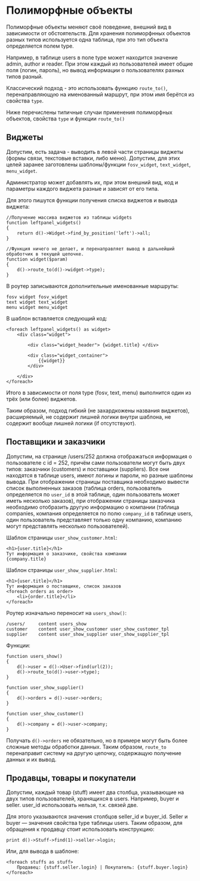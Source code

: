 Полиморфные объекты
===================

Полиморфные объекты меняют своё поведение, внешний вид в зависимости от обстоятельств. Для хранения полиморфнных объектов разных типов используется одна таблица, при это тип объекта определяется полем type.

Например, в таблице users в поле type может находится значение admin, author и reader. При этом каждый из пользователей имеет общие поля (логин, пароль), но вывод информации о пользователях рахных типов разный.

Классический подход - это использовать функцию `route_to()`, перенаправляющую на именованный маршрут, при этом имя берётся из свойства `type`.

Ниже перечислены типичные случаи применения полиморфных объектов, свойства `type` и функции `route_to()`

Виджеты
-------

Допустим, есть задача - выводить в левой части страницы виджеты (формы связи, текстовые вставки, либо меню).
Допустим, для этих целей заранее заготовлены шаблоны/функции `fosv_widget`, `text_widget`, `menu_widget`.

Администратор может добавлять их, при этом внешний вид, код и параметры каждого виджета разные и зависят от его типа.

Для этого пишутся функции получения списка виджетов и вывода виджета:


	//Получение массива виджетов из таблицы widgets
	function leftpanel_widgets()
	{
		return d()->Widget->find_by_position('left')->all;
	}
	
	//Функция ничего не делает, и перенаправляет вывод в дальнейший обработчик в текущей цепочке.
	function widget($param)
	{
		d()->route_to(d()->widget->type);
	}

В роутер записываются дополнительные именованные маршруты:

	fosv widget fosv_widget
	text widget text_widget
	menu widget menu_widget
	
	
В шаблон вставляется следующий код:

	<foreach leftpanel_widgets() as widget>
		<div class="widget">
		
			<div class="widget_header"> {widget.title} </div>
			
			<div class="widget_container">
				{{widget}}
			</div>
			
		</div>
	</foreach>	

Итого в зависимости от поля type (fosv, text, menu) выполнится один из трёх (или более) виджетов.

Таким образом, подход гибкий (не захардкожены названия виджетов), расширяемый,
не содержит лишней логики внутри шаблона, не содержит вообще лишней логики (if отсутствуют).


Поставщики и заказчики
----------------------

Допустим, на странице /users/252 должна отображаться информация о пользователе c id = 252, причём сами пользователи
могут быть двух типов: заказчики (customers) и поставщики (suppliers). Все они находятся в таблице users,
имеют логины и пароли, но разные шаблоны вывода. При отображении страницы поставщика необходимо вывести список
выполненных заказов (таблица orders, пользователь определяется по `user_id` в этой таблице, один пользователь может иметь несколько заказов),
при отображении страницы заказчика необходимо отобразить другую информацию о компании
(таблица companies, компания определяется по полю `company_id` в таблице users, один пользователь представляет только одну компанию,
компанию могут представлять несколько пользователей). 

Шаблон страницы `user_show_customer.html`:

	<h1>{user.title}</h1>
	Тут информация о заказчике, свойства компании
	{company.title}

Шаблон страницы `user_show_supplier.html`:

	<h1>{user.title}</h1>
	Тут информация о поставщике, список заказов
	<foreach orders as order>
		<li>{order.title}</li>
	</foreach>


Роутер изначально переносит на `users_show()`:

	/users/		content users_show 
	customer 	content user_show_customer user_show_customer_tpl
	supplier 	content user_show_supplier user_show_supplier_tpl
	
Функции:

	function users_show()
	{
		d()->user = d()->User->find(url(2));
		d()->route_to(d()->user->type);
	}
		
	function user_show_supplier()
	{
		d()->orders = d()->user->orders;
	}
	
	function user_show_customer()
	{
		d()->company = d()->user->company;
	}
	
Получать `d()->orders` не обязательно, но в примере могут быть более сложные методы обработки данных.
Таким образом, `route_to` перенаправит систему на другую цепочку, содержащую получение данных и их вывод.

Продавцы, товары и покупатели
-----------------------------

Допустим, каждый товар (stuff) имеет два столбца, указывающие на двух типов пользователей, хранящихся в users. Например, buyer и seller. user\_id использовать нельзя, т.к. связей две.

Для этого указываются значения столбцов seller\_id и buyer\_id. Seller и buyer — значения свойства type таблицы users. Таким образом, для обращения к продавцу стоит использовать конструкцию:

	print d()->Stuff->find(1)->seller->login;

Или, для вывода в шаблоне:

	<foreach stuffs as stuff>
		Продавец: {stuff.seller.login} | Покупатель: {stuff.buyer.login}
	</foreach>
